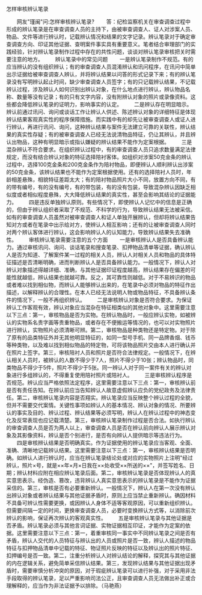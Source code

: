 怎样审核辨认笔录











　　网友"瑾闽"问:怎样审核辨认笔录?
　　答：纪检监察机关在审查调查过程中形成的辨认笔录是在审查调查人员的主持下，由被审查调查人、证人对涉案人员、物品、文件等进行辨认时，记载辨认情况和结果的文字记录。辨认笔录对于确定审查调查方向、印证其他证据、查明案件事实具有重要意义。笔者结合审理部门的实践经验，针对辨认笔录制作过程中存在的共性问题，谈谈对辨认笔录审核把关时需要注意的地方。
　　辨认笔录中的常见问题
　　一是辨认笔录制作不规范。有的应当辨认的没有组织辨认；有的审查调查人员混淆辨认和讯问程序，在讯问中简单出示证据给被审查调查人辨认，并将辨认结果以问答的形式记录下来；有的辨认笔录没有写明辨认起止时间，缺少审查调查人员签字；有的只记载辨认结果，不记载辨认过程，涉及辨认人如何识别出辨认对象，在什么地点进行辨认，辨认物品名称、数量等没有记录；有的只有文字内容，没有附辨认对象的照片或录像资料。这些都会降低辨认笔录的证明力，影响事实的认定。
　　二是辨认存在明显暗示。辨认前通过讯问、询问或谈话工作让辨认人供述、陈述辨认对象的详细特征是体现辨认结果客观真实性的程序保障措施。而实践中有的却先让被审查调查人或证人进行辨认，再进行讯问、询问，这种辨认结果与案件无法建立可靠的关联性，辨认结果的真实性存疑；有的被审查调查人已经无法说清物品特征，仍让其辨认，并且辨认出物品，这种有明显暗示或指认嫌疑的辨认结果不能作为定案根据。
　　三是混杂辨认不符合要求。在组织辨认过程中，有的审查调查人员只追求数量满足法律规定，而没有结合辨认对象的特征选择陪衬客体。如组织对涉案50克金条的辨认过程中，选择100克金条和200克金条作为陪衬物品，即便辨认人顺利辨认出涉案的50克金条，该辨认结果也不能作为定案根据使用。还有的选择陪衬人员时，年龄相差悬殊，相貌特征差距太大；有的陪衬物品照片大小不同，放置方向不同，有的带有编号，有的没有编号，有的带包装，有的没有包装，导致混杂辨认因缺乏相似度或者相似程度悬殊，大大降低辨认结果的真实性，甚至会影响其结论的证据能力。
　　四是违反单独辨认原则。有些情况下，即使辨认人记忆中的信息是正确的，但由于辨认组织者采取了不规范、不科学的行为，导致辨认结果无法被采信。如有的审查调查人员虽然对被审查调查人和证人单独开展辨认，但却将辨认结果告知对方或者在笔录中出示给对方，使辨认人相互影响；还有的让被审查调查人同时对两个辨认客体进行辨认，这会影响辨认人的认知能力，导致辨认结果失去准确性。
　　审核辨认笔录需要注意的五个方面
　　一是审核辨认人是否具备辨认能力。通过审核讯问、询问、谈话笔录和搜查笔录、扣押物品清单等证据，确认辨认人是否为知道、了解案件某一过程的相关人员，辨认人对相关人员和物品的具体特征描述是否清晰明确，进而判断辨认人是否具备辨认能力。一般情况下，辨认人对辨认对象描述得越详细、准确，与其他证据印证程度越高，辨认结果存在偏差的可能性就越低，辨认结果也就越可靠。反之，其可靠性则越低。对于不易辨识的物品或者难以找到相似物，而辨认人能够辨认出来的，在笔录中必须对物品的特征作出描述，以解释辨认的合理性。在本人已经无法说明人物或物品特征，不具备辨认条件的情况下，一般不再组织辨认。
　　二是审核辨认对象是否符合要求。为保证辨认工作客观有效，辨认对象应当混杂在特征相类似的其他对象中。这里需要注意以下三点：第一，审核物品是否为实物。在辨认物品时，一般应辨认实物，如被辨认的实物系名贵字画等贵重物品，或者存在不便搬运等情况的，也可以对实物照片进行辨认，实物照片必须清晰可辨。第二，审核物品是种类物还是特定物。对于除了原有的品类特征外并无其他明显特征的，如同一型号手机、同一品牌香烟、钱币等种类物，以及难以找到相似物品的特定物，可将该物品照片交由本人进行确认并在照片上签字。第三，审核陪衬人员和照片是否符合法律规定。一般情况下，在辨认相关人员时，被辨认的人数不得少于7人，照片不得少于10张；辨认物品时，同类物品不得少于5件，照片不得少于5张。同一辨认人对于同一案件有关的辨认对象进行多组辨认的，不得重复使用陪衬照片或陪衬人。
　　三是审核辨认程序是否规范。辨认应当严格依照法定程序，这里需要注意以下三点：第一，审核辨认前是否有责任告知。在辨认前应当告知辨认人故意虚假辨认应负的党纪政务及法律责任。第二，审核辨认笔录内容是否翔实。辨认笔录应当反映整个辨认过程的全貌，但并不需要交代案情。关键性事项如辨认人的基本情况、辨认对象的情况、所要辨认的事实及目的、辨认过程、辨认结果等必须写明，辨认人在辨认过程中的神态变化及反常表现也应记载清楚。第三，审核辨认笔录制作过程是否合法。如执行辨认的审查调查人员是否为两人以上，审查调查人员是否在辨认前向辨认人展示辨认对象及其影像资料，辨认是否个别进行，是否有向辨认人提供暗示等违法行为。
　　四是审核辨认结果是否明确真实。作为证据使用的辨认笔录应当客观、全面、准确、清晰地记载辨认结果。这里需要注意以下三点：第一，审核辨认结果是否明确。如辨认人进行辨认时，应当在辨认笔录结论处或对应的实物照片上注明"经过辨认，照片×号，就是××年×月×日我在××处收受××所送的××"，并签写姓名、日期；辨认材料应附在相应辨认笔录后面。第二，审核辨认笔录是否体现辨认人的真实意思表示。经伪造、篡改，违背辨认人真实意思表示的辨认笔录是不能作为证据采信的。第三，审核是否有必要重新辨认。一般情况下，辨认人在第一次没有辨认出辨认对象或者辨认结果与其他证据矛盾时，原则上应当禁止重新辨认。确因材料不具备可辨认性需要更换，或因辨认人身体不适等客观原因，可以重新组织辨认。但需要间隔一定的时间，更换审查调查人员，必要时变换辨认方式等，以消除前次辨认的影响，保证再次辨认的客观真实性。
　　五是审核辨认笔录与其他证据是否矛盾。辨认笔录必须与其他言词证据、实物证据相互印证，才能作为定案的依据。这里需要注意以下三点：第一，着重审核同一事实中不同辨认笔录之间是否有矛盾，辨认人交代的人员特征与辨认出的人员或照片是否一致，辨认人描述的物品特征与扣押物品清单中记载的特征、物证照片反映的特征以及辨认出的照片特征、扣押编号是否一致。第二，注重分析辨认人对辨认结论的解释，探究其与其他证据的内在逻辑关系，避免简单采信辨认结果。第三，发现辨认结果与其他证据出现矛盾时，需要审慎分析冲突的原因，对于瑕疵辨认笔录可以进行补强，对于采用非法手段取得的辨认笔录，足以严重影响司法公正，且审查调查人员无法做出补正或合理解释的，应当作为非法证据予以排除。（马艳燕）
